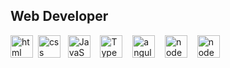 ## Web Developer

<div>
  <img src="https://raw.githubusercontent.com/danielcranney/readme-generator/main/public/icons/skills/html5-colored.svg" width="36" height="36" alt="html" />&nbsp;
  <img src="https://raw.githubusercontent.com/danielcranney/readme-generator/main/public/icons/skills/css3-colored.svg" width="36" height="36" alt="css" />&nbsp;&nbsp;
  <img src="https://raw.githubusercontent.com/danielcranney/readme-generator/main/public/icons/skills/javascript-colored.svg" width="36" height="36" alt="JavaScript" />&nbsp;&nbsp;&nbsp;
  <img src="https://raw.githubusercontent.com/danielcranney/readme-generator/main/public/icons/skills/typescript-colored.svg" width="36" height="36" alt="TypeScript" />&nbsp;&nbsp;&nbsp;
  <img src="https://seeklogo.com/images/A/angular-icon-logo-5FC0C40EAC-seeklogo.com.png" width="36" height="36" alt="angular" />&nbsp;&nbsp;&nbsp;
  <img src="https://raw.githubusercontent.com/danielcranney/readme-generator/main/public/icons/skills/nodejs-colored.svg" width="36" height="36" alt="nodeJS" />&nbsp;&nbsp;&nbsp;
  <img src="https://raw.githubusercontent.com/danielcranney/readme-generator/main/public/icons/skills/nestjs-colored.svg" width="36" height="36" alt="nodeJS" />&nbsp;&nbsp;&nbsp;
</div>
